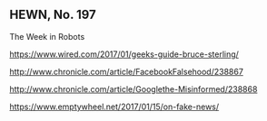 ## HEWN, No. 197

The Week in Robots

https://www.wired.com/2017/01/geeks-guide-bruce-sterling/

http://www.chronicle.com/article/FacebookFalsehood/238867

http://www.chronicle.com/article/Googlethe-Misinformed/238868

https://www.emptywheel.net/2017/01/15/on-fake-news/
